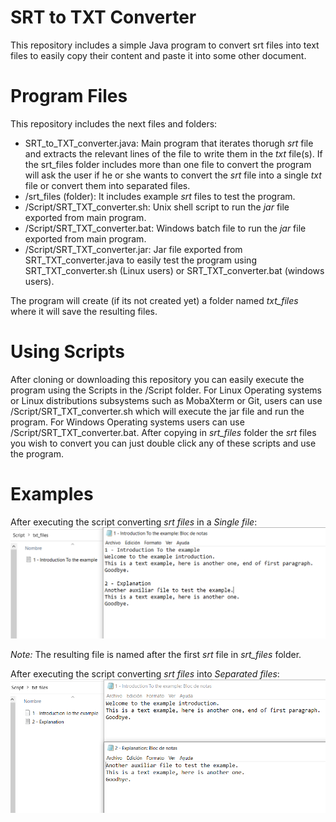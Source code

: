 # SRT to TXT Converter
This repository includes a simple Java program to convert srt files into text files to easily copy their content and paste it into some other document.

# Program Files
This repository includes the next files and folders: 
- SRT_to_TXT_converter.java: Main program that iterates thorugh _srt_ file and extracts the relevant lines of the file to write them in the _txt_ file(s). If the srt_files folder includes more than one file to convert the program will ask the user if he or she wants to convert the _srt_ file into a single _txt_ file or convert them into separated files. 
- /srt_files (folder): It includes example _srt_ files to test the program. 
- /Script/SRT_TXT_converter.sh: Unix shell script to run the _jar_ file exported from main program. 
- /Script/SRT_TXT_converter.bat: Windows batch file to run the _jar_ file exported from main program.
- /Script/SRT_TXT_converter.jar: Jar file exported from SRT_TXT_converter.java to easily test the program using SRT_TXT_converter.sh (Linux users) or SRT_TXT_converter.bat (windows users).

The program will create (if its not created yet) a folder named _txt_files_ where it will save the resulting files.

# Using Scripts
After cloning or downloading this repository you can easily execute the program using the Scripts in the /Script folder. For Linux Operating systems or Linux distributions subsystems such as MobaXterm or Git, users can use /Script/SRT_TXT_converter.sh which will execute the jar file and run the program. For Windows Operating systems users can use /Script/SRT_TXT_converter.bat. 
After copying in _srt_files_ folder the _srt_ files you wish to convert you can just double click any of these scripts and use the program.

# Examples
After executing the script converting _srt files_ in a _Single file_:
![alt text](https://raw.githubusercontent.com/Gares95/SRT_to_Txt_converter/master/Img/Single%20File.PNG)

*Note:* The resulting file is named after the first _srt_ file in _srt_files_ folder.

After executing the script converting _srt files_ into _Separated files_:
![alt text](https://raw.githubusercontent.com/Gares95/SRT_to_Txt_converter/master/Img/Sep%20Files.PNG)